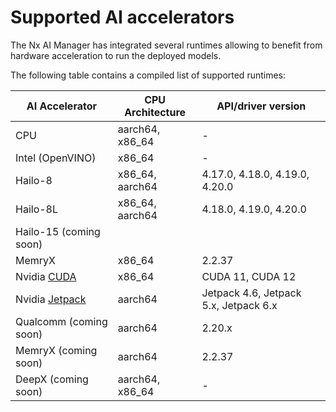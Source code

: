 # Supported AI accelerators

The Nx AI Manager has integrated several runtimes allowing to benefit from hardware acceleration to run the deployed models.

The following table contains a compiled list of supported runtimes:

| AI Accelerator                                                          | CPU Architecture | API/driver version                    |
| ----------------------------------------------------------------------- | ---------------- | ------------------------------------- |
| CPU                                                                     | aarch64, x86\_64 | -                                     |
| Intel (OpenVINO)                                                        | x86\_64          | -                                     |
| Hailo-8                                                                 | x86\_64, aarch64 | 4.17.0, 4.18.0, 4.19.0, 4.20.0        |
| Hailo-8L                                                                | x86\_64, aarch64 | 4.18.0, 4.19.0, 4.20.0                |
| Hailo-15 (coming soon)                                                  |                  |                                       |
| MemryX                                                                  | x86\_64          | 2.2.37                                |
| Nvidia [CUDA](https://developer.nvidia.com/cuda-toolkit-archive)        | x86\_64          | CUDA 11, CUDA 12                      |
| Nvidia [Jetpack](https://developer.nvidia.com/embedded/jetpack-archive) | aarch64          | Jetpack 4.6, Jetpack 5.x, Jetpack 6.x |
| Qualcomm (coming soon)                                                  | aarch64          | 2.20.x                                |
| MemryX (coming soon)                                                    | aarch64          | 2.2.37                                |
| DeepX (coming soon)                                                     | aarch64, x86\_64 | -                                     |
